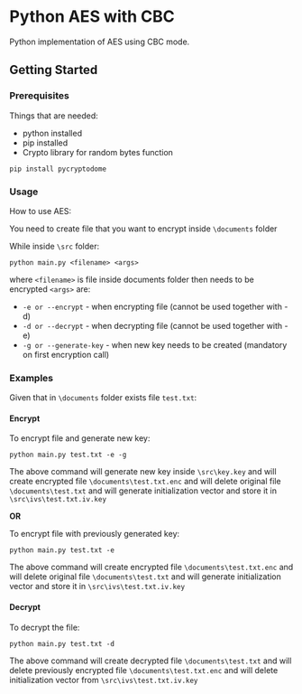# Python AES with CBC

Python implementation of AES using CBC mode.

## Getting Started

### Prerequisites

Things that are needed:

- python installed
- pip installed
- Crypto library for random bytes function

```
pip install pycryptodome
```

### Usage

How to use AES:

You need to create file that you want to encrypt inside ``\documents`` folder

While inside ``\src`` folder:

```
python main.py <filename> <args>
```

where ``<filename>`` is file inside documents folder then needs to be encrypted ``<args>`` are:

- ``-e or --encrypt`` - when encrypting file (cannot be used together with -d)
- ``-d or --decrypt`` - when decrypting file (cannot be used together with -e)
- ``-g or --generate-key`` - when new key needs to be created (mandatory on first encryption call)

### Examples

Given that in ``\documents`` folder exists file ``test.txt``:

#### Encrypt

To encrypt file and generate new key:

```
python main.py test.txt -e -g
```

The above command will generate new key inside ``\src\key.key`` and will create encrypted file ``\documents\test.txt.enc`` and will delete original file ``\documents\test.txt`` and will generate initialization vector and store it in ``\src\ivs\test.txt.iv.key``

**OR**

To encrypt file with previously generated key:

```
python main.py test.txt -e
```

The above command will create encrypted file ``\documents\test.txt.enc`` and will delete original file ``\documents\test.txt`` and will generate initialization vector and store it in ``\src\ivs\test.txt.iv.key``
#### Decrypt

To decrypt the file:

```
python main.py test.txt -d
```

The above command will create decrypted file ``\documents\test.txt`` and will delete previously encrypted file ``\documents\test.txt.enc`` and will delete initialization vector from ``\src\ivs\test.txt.iv.key``
